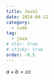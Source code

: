 ```yaml
---
title: Java1
date: 2024-04-12
category:
  - code
tag:
  - java
# star: true
# sticky: true
order: -0.5
---
```


$a+b=cc$


